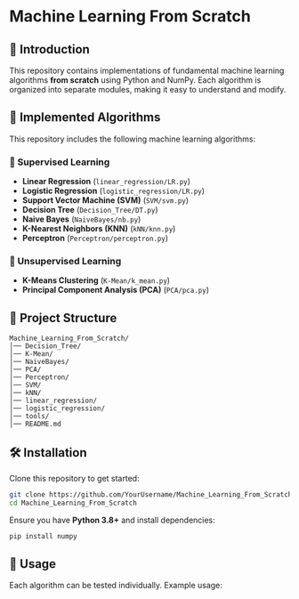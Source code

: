 # Machine Learning From Scratch


## 📌 Introduction
This repository contains implementations of fundamental machine learning algorithms **from scratch** using Python and NumPy. Each algorithm is organized into separate modules, making it easy to understand and modify.

## 🚀 Implemented Algorithms
This repository includes the following machine learning algorithms:

### 🔷 Supervised Learning
- **Linear Regression** (`linear_regression/LR.py`)
- **Logistic Regression** (`logistic_regression/LR.py`)
- **Support Vector Machine (SVM)** (`SVM/svm.py`)
- **Decision Tree** (`Decision_Tree/DT.py`)
- **Naive Bayes** (`NaiveBayes/nb.py`)
- **K-Nearest Neighbors (KNN)** (`kNN/knn.py`)
- **Perceptron** (`Perceptron/perceptron.py`)

### 🔷 Unsupervised Learning
- **K-Means Clustering** (`K-Mean/k_mean.py`)
- **Principal Component Analysis (PCA)** (`PCA/pca.py`)

## 📂 Project Structure
```
Machine_Learning_From_Scratch/
│── Decision_Tree/
│── K-Mean/
│── NaiveBayes/
│── PCA/
│── Perceptron/
│── SVM/
│── kNN/
│── linear_regression/
│── logistic_regression/
│── tools/
│── README.md
```

## 🛠 Installation
Clone this repository to get started:
```bash
git clone https://github.com/YourUsername/Machine_Learning_From_Scratch.git
cd Machine_Learning_From_Scratch
```
Ensure you have **Python 3.8+** and install dependencies:
```bash
pip install numpy
```

## 📌 Usage
Each algorithm can be tested individually. Example usage:



